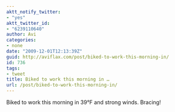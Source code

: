 ```yaml
---
aktt_notify_twitter:
- "yes"
aktt_twitter_id:
- "6239110640"
author: Avi
categories:
- none
date: "2009-12-01T12:13:39Z"
guid: http://aviflax.com/post/biked-to-work-this-morning-in/
id: 736
tags:
- tweet
title: Biked to work this morning in …
url: /post/biked-to-work-this-morning-in/
---
```

Biked to work this morning in 39°F and strong winds. Bracing!